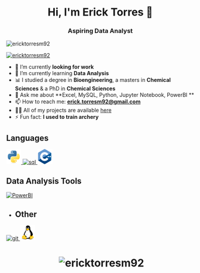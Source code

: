 <h1 align="center"> Hi, I'm Erick Torres 👋 </h1>
<h3 align="center"> Aspiring Data Analyst </h3>

<p align="left"> <img src="https://komarev.com/ghpvc/?username=ericktorresm92&label=Profile%20views&color=0e75b6&style=flat" alt="ericktorresm92" /> </p>

<p align="left"> <a href="https://github.com/ryo-ma/github-profile-trophy"><img src="https://github-profile-trophy.vercel.app/?username=ericktorresm92" alt="ericktorresm92" /></a> </p>

- 🔭 I’m currently **looking for work**
- 🌱 I’m currently learning **Data Analysis**
- 📊 I studied a degree in **Bioengineering**, a masters in **Chemical Sciences** & a PhD in **Chemical Sciences**
- 💬 Ask me about **Excel, MySQL, Python, Jupyter Notebook, PowerBI **
- 📫 How to reach me: **erick.torresm92@gmail.com**
- 👨‍💻 All of my projects are available [here](https://ericktorresm92.github.io/Portfolio/)
- ⚡ Fun fact: **I used to train archery**

<h2 align="left">Languages</h2>
<p align="left">
  <a href="https://www.python.org" target="_blank" rel="noreferrer">
    <img src="https://raw.githubusercontent.com/devicons/devicon/master/icons/python/python-original.svg" alt="python" width="40" height="40"/>
  </a>
 <a href="https://www.w3schools.com/sql/" target="_blank" rel="noreferrer">
    <img src="https://upload.wikimedia.org/wikipedia/commons/thumb/8/87/Sql_data_base_with_logo.png/640px-Sql_data_base_with_logo.png" alt="sql" width="100" height="40"/>
  </a>
  <a href="https://www.w3schools.com/cpp/" target="_blank" rel="noreferrer">
    <img src="https://raw.githubusercontent.com/devicons/devicon/master/icons/cplusplus/cplusplus-original.svg" alt="cplusplus" width="40" height="40"/>
  </a>
</p>

<h2 align="left">Data Analysis Tools</h2>
<p align="left">
 <a href="https://powerbi.microsoft.com/" target="_blank" rel="noreferrer"> <img src="https://www.vectorlogo.zone/logos/microsoft_powerbi/microsoft_powerbi-icon.svg" alt="PowerBI" width="40" height="40"/> </a>
</p>

- <h2 align="left">Other</h2>
<p align="left">
<a href="https://git-scm.com/" target="_blank" rel="noreferrer"> <img src="https://www.vectorlogo.zone/logos/git-scm/git-scm-icon.svg" alt="git" width="40" height="40"/> </a>
<a href="https://www.linux.org/" target="_blank" rel="noreferrer"> <img src="https://raw.githubusercontent.com/devicons/devicon/master/icons/linux/linux-original.svg" alt="linux" width="40" height="40"/> </a>

<h1 align="center"><p>&nbsp;<img align="center" src="https://github-readme-stats.vercel.app/api?username=ericktorresm92&show_icons=true&locale=en" alt="ericktorresm92" /></p></h1>
